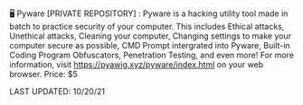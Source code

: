 🖥 Pyware [PRIVATE REPOSITORY] : Pyware is a hacking utility tool made in batch to practice security of your computer. This includes Ethical attacks,
    Unethical attacks, Cleaning your computer, Changing settings to make your computer secure as possible, CMD Prompt intergrated into Pyware, Built-in
    Coding Program Obfuscators, Penetration Testing, and even more!
    For more information, visit https://pyawig.xyz/pyware/index.html on your web browser.
    Price: $5
    
LAST UPDATED: 10/20/21
